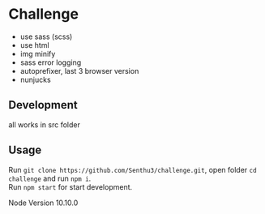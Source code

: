 # Challenge
* use sass (scss)
* use html
* img minify
* sass error logging
* autoprefixer, last 3 browser version
* nunjucks

## Development
all works in src folder

## Usage
Run `git clone https://github.com/Senthu3/challenge.git`, open folder `cd challenge` and run `npm i`.<br>
Run `npm start` for start development.

Node Version 10.10.0
